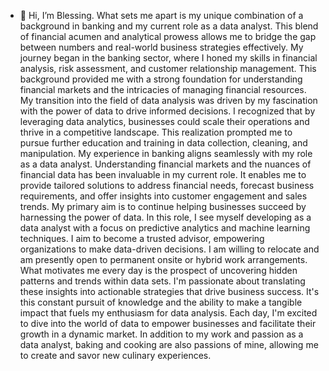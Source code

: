 - 👋 Hi, I’m Blessing. What sets me apart is my unique combination of a background in banking and my current role as a data analyst. This blend of financial acumen and analytical prowess allows me to bridge the gap between numbers and real-world business strategies effectively.
My journey began in the banking sector, where I honed my skills in financial analysis, risk assessment, and customer relationship management. This background provided me with a strong foundation for understanding financial markets and the intricacies of managing financial resources.
My transition into the field of data analysis was driven by my fascination with the power of data to drive informed decisions. I recognized that by leveraging data analytics, businesses could scale their operations and thrive in a competitive landscape. This realization prompted me to pursue further education and training in data collection, cleaning, and manipulation.
My experience in banking aligns seamlessly with my role as a data analyst. Understanding financial markets and the nuances of financial data has been invaluable in my current role. It enables me to provide tailored solutions to address financial needs, forecast business requirements, and offer insights into customer engagement and sales trends.
My primary aim is to continue helping businesses succeed by harnessing the power of data. In this role, I see myself developing as a data analyst with a focus on predictive analytics and machine learning techniques. I aim to become a trusted advisor, empowering organizations to make data-driven decisions.
I am willing to relocate and am presently open to permanent onsite or hybrid work arrangements. 
What motivates me every day is the prospect of uncovering hidden patterns and trends within data sets. I'm passionate about translating these insights into actionable strategies that drive business success. It's this constant pursuit of knowledge and the ability to make a tangible impact that fuels my enthusiasm for data analysis. Each day, I'm excited to dive into the world of data to empower businesses and facilitate their growth in a dynamic market.
In addition to my work and passion as a data analyst, baking and cooking are also passions of mine, allowing me to create and savor new culinary experiences.
